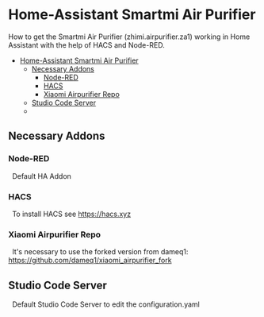 # Home-Assistant Smartmi Air Purifier

How to get the Smartmi Air Purifier (zhimi.airpurifier.za1) working in Home Assistant with the help of HACS and Node-RED.

- [Home-Assistant Smartmi Air Purifier](#home-assistant-smartmi-air-purifier)
  - [Necessary Addons](#necessary-addons)
    - [Node-RED](#node-red)
    - [HACS](#hacs)
    - [Xiaomi Airpurifier Repo](#xiaomi-airpurifier-repo)
  - [Studio Code Server](#studio-code-server)
  - [](#)


## Necessary Addons

### Node-RED

&nbsp; Default HA Addon

### HACS

&nbsp; To install HACS see https://hacs.xyz

### Xiaomi Airpurifier Repo

&nbsp; It's necessary to use the forked version from dameq1: https://github.com/dameq1/xiaomi_airpurifier_fork

## Studio Code Server

&nbsp; Default Studio Code Server to edit the configuration.yaml

<br>

## 